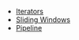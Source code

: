 - [Iterators](https://en.wikipedia.org/wiki/Iterator)
- [Sliding Windows](https://www.geeksforgeeks.org/window-sliding-technique/)
- [Pipeline](https://en.wikipedia.org/wiki/Pipeline_(computing))
